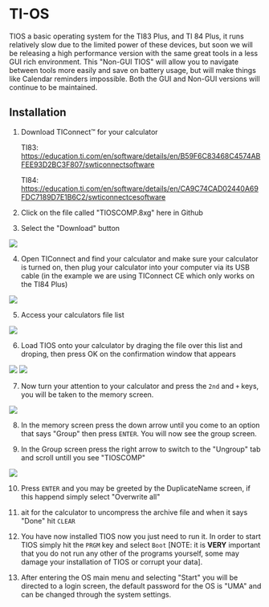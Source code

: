 # TI-OS
TIOS a basic operating system for the TI83 Plus, and TI 84 Plus, it runs relatively slow due to the limited power of these devices, but soon we will be releasing a high performance version with the same great tools in a less GUI rich environment. This "Non-GUI TIOS" will allow you to navigate between tools more easily and save on battery usage, but will make things like Calendar reminders impossible. Both the GUI and Non-GUI versions will continue to be maintained.

## Installation

1.
	Download TIConnect™ for your calculator

	TI83: https://education.ti.com/en/software/details/en/B59F6C83468C4574ABFEE93D2BC3F807/swticonnectsoftware

	TI84: https://education.ti.com/en/software/details/en/CA9C74CAD02440A69FDC7189D7E1B6C2/swticonnectcesoftware

2.
	Click on the file called "TIOSCOMP.8xg" here in Github
	
	
3.
	Select the "Download" button
	
![](https://i.ibb.co/z2XCFKQ/Screen-Shot-2021-11-21-at-7-42-26-AM.png)


4.
	Open TIConnect and find your calculator and make sure your calculator is turned on, then plug your calculator into your computer via its USB cable (in the example we are using TIConnect CE which only works on the TI84 Plus)
	
![](https://i.ibb.co/XzJtPTG/Screen-Shot-2021-11-21-at-7-45-19-AM.png)

5.
	Access your calculators file list
	
![](https://i.ibb.co/3BZj52t/Screen-Shot-2021-11-21-at-7-48-21-AM.png)

6.
	Load TIOS onto your calculator by draging the file over this list and droping, then press OK on the confirmation window that appears
	
![](https://i.ibb.co/zF5pbdw/Screen-Shot-2021-11-21-at-7-50-00-AM.png)
![](https://i.ibb.co/VxBxcK8/Screen-Shot-2021-11-21-at-7-50-20-AM.png)

7.
	Now turn your attention to your calculator and press the ```2nd``` and ```+``` keys, you will be taken to the memory screen.
	
![](https://i.ibb.co/GM7NsyY/Capture1-1637499310960.png)

8.
	In the memory screen press the down arrow until you come to an option that says "Group" then press ```ENTER```. You will now see the group screen.
	
9.
	In the Group screen press the right arrow to switch to the "Ungroup" tab and scroll untill you see "TIOSCOMP"

![](https://i.ibb.co/p0zvnSD/Capture2-1637499597270.png)

10.
	Press ```ENTER``` and you may be greeted by the DuplicateName screen, if this happend simply select "Overwrite all"
	
11.
	ait for the calculator to uncompress the archive file and when it says "Done" hit ```CLEAR```

12.
	You have now installed TIOS now you just need to run it. In order to start TIOS simply hit the ```PRGM``` key and select ```Boot``` [NOTE: it is __VERY__ important that you do not run any other of the programs yourself, some may damage your installation of TIOS or corrupt your data].

13.
	After entering the OS main menu and selecting "Start" you will be directed to a login screen, the default password for the OS is "UMA" and can be changed through the system settings.
